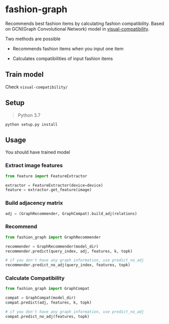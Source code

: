# fashion-graph

Recommends best fashion items by calculating fashion compatibility.
Based on GCN(Graph Convolutional Network) model in [visual-compatibility](https://github.com/gcucurull/visual-compatibility).

Two methods are possible

- Recommends fashion items when you input one item

- Calculates compatibilities of input fashion items

## Train model

Check `visual-compatibility/`

## Setup
> Python 3.7

    python setup.py install

## Usage

You should have trained model

### Extract image features

```python
from feature import FeatureExtractor

extractor = FeatureExtractor(device=device)
feature = extractor.get_feature(image)

```

### Build adjacency matrix

```python
adj = (GraphRecommender, GraphCompat).build_adj(relations)
```

### Recommend

```python
from fashion_graph import GraphRecommender

recommender = GraphRecommender(model_dir)
recommender.predict(query_index, adj, features, k, topk)

# if you don't have any graph information, use predict_no_adj
recommender.predict_no_adj(query_index, features, topk)
```

### Calculate Compatibility

```python
from fashion_graph import GraphCompat

compat = GraphCompat(model_dir)
compat.predict(adj, features, k, topk)

# if you don't have any graph information, use predict_no_adj
compat.predict_no_adj(features, topk)
```
